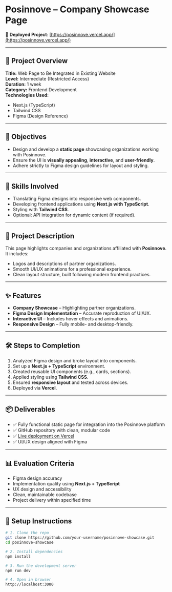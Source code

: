 # Posinnove – Company Showcase Page

🚀 **Deployed Project**: [https://posinnove.vercel.app/](https://posinnove.vercel.app/)

---

## 📌 Project Overview

**Title:** Web Page to Be Integrated in Existing Website  
**Level:** Intermediate (Restricted Access)  
**Duration:** 1 week  
**Category:** Frontend Development  
**Technologies Used:**  
- Next.js (TypeScript)  
- Tailwind CSS  
- Figma (Design Reference)

---

## 🎯 Objectives

- Design and develop a **static page** showcasing organizations working with Posinnove.
- Ensure the UI is **visually appealing**, **interactive**, and **user-friendly**.
- Adhere strictly to Figma design guidelines for layout and styling.

---

## 🧠 Skills Involved

- Translating Figma designs into responsive web components.
- Developing frontend applications using **Next.js with TypeScript**.
- Styling with **Tailwind CSS**.
- Optional: API integration for dynamic content (if required).

---

## 📄 Project Description

This page highlights companies and organizations affiliated with **Posinnove**. It includes:

- Logos and descriptions of partner organizations.
- Smooth UI/UX animations for a professional experience.
- Clean layout structure, built following modern frontend practices.

---

## ✨ Features

- **Company Showcase** – Highlighting partner organizations.
- **Figma Design Implementation** – Accurate reproduction of UI/UX.
- **Interactive UI** – Includes hover effects and animations.
- **Responsive Design** – Fully mobile- and desktop-friendly.

---

## 🛠️ Steps to Completion

1. Analyzed Figma design and broke layout into components.
2. Set up a **Next.js + TypeScript** environment.
3. Created reusable UI components (e.g., cards, sections).
4. Applied styling using **Tailwind CSS**.
5. Ensured **responsive layout** and tested across devices.
6. Deployed via **Vercel**.

---

## 📦 Deliverables

- ✅ Fully functional static page for integration into the Posinnove platform  
- ✅ GitHub repository with clean, modular code  
- ✅ [Live deployment on Vercel](https://posinnove.vercel.app/)  
- ✅ UI/UX design aligned with Figma

---

## 📊 Evaluation Criteria

- Figma design accuracy  
- Implementation quality using **Next.js + TypeScript**  
- UX design and accessibility  
- Clean, maintainable codebase  
- Project delivery within specified time

---

## 📌 Setup Instructions

```bash
# 1. Clone the repo
git clone https://github.com/your-username/posinnove-showcase.git
cd posinnove-showcase

# 2. Install dependencies
npm install

# 3. Run the development server
npm run dev

# 4. Open in browser
http://localhost:3000
